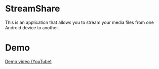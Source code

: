 # StreamShare
This is an application that allows you to stream your media files from one Android device to another.

# Demo
[Demo video (YouTube)](https://www.youtube.com/watch?v=rvq1kL-VgbI)